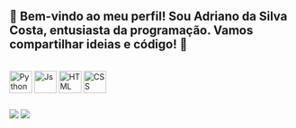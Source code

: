 ## 👋 Bem-vindo ao meu perfil! Sou Adriano da Silva Costa, entusiasta da programação. Vamos compartilhar ideias e código! 🚀

<div style="display: inline_block"><br>
  <img align="center" alt="Python" height="40" width="40" src="https://cdn-icons-png.flaticon.com/128/3098/3098090.png">
  <img align="center" alt="Js" height="40" width="40" src="https://cdn-icons-png.flaticon.com/128/541/541509.png">
  <img align="center" alt="HTML" height="40" width="40" src="https://cdn-icons-png.flaticon.com/128/5486/5486380.png">
  <img align="center" alt="CSS" height="40" width="40" src="https://cdn-icons-png.flaticon.com/128/5486/5486371.png">
</div>

  ##

<div>
  <a href="https://www.instagram.com/adriano._.s.c/" target="_blank"><img src="https://img.shields.io/badge/-Instagram-%23E4405F?style=for-the-badge&logo=instagram&logoColor=white" target="_blank"></a> 
  <a href = "mailto:adrianos123456@gmail.com"><img src="https://img.shields.io/badge/-Gmail-%23333?style=for-the-badge&logo=gmail&logoColor=white"></a> 
</div>
